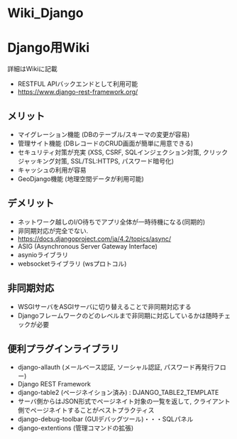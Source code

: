 # Wiki_Django
# Django用Wiki

詳細はWikiに記載<br />

+ RESTFUL APIバックエンドとして利用可能
+ https://www.django-rest-framework.org/

## メリット
+ マイグレーション機能 (DBのテーブル/スキーマの変更が容易)
+ 管理サイト機能 (DBレコードのCRUD画面が簡単に用意できる)
+ セキュリティ対策が充実 (XSS, CSRF, SQLインジェクション対策, クリックジャッキング対策, SSL/TSL:HTTPS, パスワード暗号化)
+ キャッシュの利用が容易
+ GeoDjango機能 (地理空間データが利用可能)

## デメリット
+ ネットワーク越しのI/O待ちでアプリ全体が一時待機になる(同期的)
+ 非同期対応が完全でない.
+ https://docs.djangoproject.com/ja/4.2/topics/async/
+ ASIG (Asynchronous Server Gateway Interface)
+ asynioライブラリ
+ websocketライブラリ (wsプロトコル)

## 非同期対応
+ WSGIサーバをASGIサーバに切り替えることで非同期対応する
+ Djangoフレームワークのどのレベルまで非同期に対応しているかは随時チェックが必要

## 便利プラグインライブラリ
+ django-allauth (メールベース認証, ソーシャル認証, パスワード再発行フロー)
+ Django REST Framework
+ django-table2 (ページネイション済み) : DJANGO_TABLE2_TEMPLATE
+ サーバ側からはJSON形式でページネイト対象の一覧を返して, クライアント側でページネイトすることがベストプラクティス
+ django-debug-toolbar (GUIデバッグツール)・・・SQLパネル
+ django-extentions (管理コマンドの拡張)

